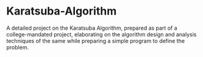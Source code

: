 # Karatsuba-Algorithm
A detailed project on the Karatsuba Algorithm, prepared as part of a college-mandated project, elaborating on the algorithm design and analysis techniques of the same while preparing a simple program to define the problem.

